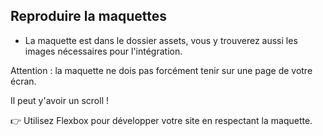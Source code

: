 ## Reproduire la maquettes 

* La maquette est dans le dossier assets, vous y trouverez aussi les images nécessaires pour l'intégration.

Attention : la maquette ne dois pas forcément tenir sur une page de votre écran. 

Il peut y'avoir un scroll !




👉 Utilisez Flexbox pour développer votre site en respectant la maquette.


